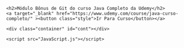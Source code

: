 <!DOCTYPE html>
<html lang="en">
<head>
    <meta charset="UTF-8">
    <meta http-equiv="X-UA-Compatible" content="IE=edge">
    <meta name="viewport" content="width=device-width, initial-scale=1.0">
    <link rel="stylesheet" href="style.css">
    <title>Curso Java</title>
</head>
<body>
  
    <h2>Módulo Bônus de Git do curso Java Completo da Udemy</h2>
    <a target="_blank" href="https://www.udemy.com/course/java-curso-completo/" ><button class="style">Ir Para Curso</button></a>

    <div class="container" id="cont"></div>

    <script src="JavaScript.js"></script>
</body>
</html>